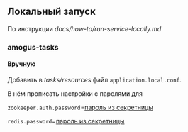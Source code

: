 ## Локальный запуск
По инструкции _docs/how-to/run-service-locally.md_ 

### amogus-tasks

#### Вручную

Добавить в _tasks/resources_ файл `application.local.conf`.

В нём прописать настройки с паролями для

`zookeeper.auth.password`=[пароль из секретницы](https://yav.yandex-team.ru/secret/sec-01ewmnj92jwv8p9ekdg5za297t/explore/version/ver-01ewmnj972cvarrvmejrww89yb)

`redis.password`=[пароль из секретницы](https://yav.yandex-team.ru/secret/sec-01fkk2mw0hzz67sha8knf4gskj/explore/version/ver-01fm2q2tn5kehtdv383n9etbz1)
